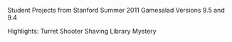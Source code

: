 Student Projects from Stanford Summer 2011
Gamesalad Versions 9.5 and 9.4

Highlights:
Turret Shooter
Shaving
Library Mystery
